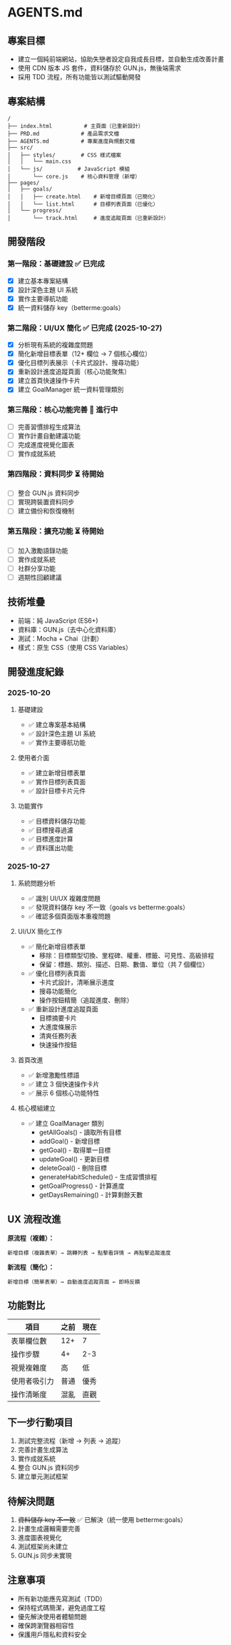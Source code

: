 # AGENTS.md

## 專案目標
- 建立一個純前端網站，協助失戀者設定自我成長目標，並自動生成改善計畫
- 使用 CDN 版本 JS 套件，資料儲存於 GUN.js，無後端需求
- 採用 TDD 流程，所有功能皆以測試驅動開發

## 專案結構
```
/
├── index.html          # 主頁面（已重新設計）
├── PRD.md             # 產品需求文檔
├── AGENTS.md          # 專案進度與規劃文檔
├── src/
│   ├── styles/        # CSS 樣式檔案
│   │   └── main.css
│   └── js/           # JavaScript 模組
│       └── core.js    # 核心資料管理（新增）
├── pages/
│   ├── goals/
│   │   ├── create.html    # 新增目標頁面（已簡化）
│   │   └── list.html      # 目標列表頁面（已優化）
│   └── progress/
│       └── track.html     # 進度追蹤頁面（已重新設計）
```

## 開發階段

### 第一階段：基礎建設 ✅ 已完成
- [x] 建立基本專案結構
- [x] 設計深色主題 UI 系統
- [x] 實作主要導航功能
- [x] 統一資料儲存 key（betterme:goals）

### 第二階段：UI/UX 簡化 ✅ 已完成 (2025-10-27)
- [x] 分析現有系統的複雜度問題
- [x] 簡化新增目標表單（12+ 欄位 → 7 個核心欄位）
- [x] 優化目標列表展示（卡片式設計、搜尋功能）
- [x] 重新設計進度追蹤頁面（核心功能聚焦）
- [x] 建立首頁快速操作卡片
- [x] 建立 GoalManager 統一資料管理類別

### 第三階段：核心功能完善 🔄 進行中
- [ ] 完善習慣排程生成算法
- [ ] 實作計畫自動建議功能
- [ ] 完成進度視覺化圖表
- [ ] 實作成就系統

### 第四階段：資料同步 ⏳ 待開始
- [ ] 整合 GUN.js 資料同步
- [ ] 實現跨裝置資料同步
- [ ] 建立備份和恢復機制

### 第五階段：擴充功能 ⏳ 待開始
- [ ] 加入激勵語錄功能
- [ ] 實作成就系統
- [ ] 社群分享功能
- [ ] 週期性回顧建議

## 技術堆疊
- 前端：純 JavaScript (ES6+)
- 資料庫：GUN.js（去中心化資料庫）
- 測試：Mocha + Chai（計劃）
- 樣式：原生 CSS（使用 CSS Variables）

## 開發進度紀錄

### 2025-10-20
1. 基礎建設
   - ✅ 建立專案基本結構
   - ✅ 設計深色主題 UI 系統
   - ✅ 實作主要導航功能

2. 使用者介面
   - ✅ 建立新增目標表單
   - ✅ 實作目標列表頁面
   - ✅ 設計目標卡片元件

3. 功能實作
   - ✅ 目標資料儲存功能
   - ✅ 目標搜尋過濾
   - ✅ 目標進度計算
   - ✅ 資料匯出功能

### 2025-10-27
1. 系統問題分析
   - ✅ 識別 UI/UX 複雜度問題
   - ✅ 發現資料儲存 key 不一致（goals vs betterme:goals）
   - ✅ 確認多個頁面版本重複問題

2. UI/UX 簡化工作
   - ✅ 簡化新增目標表單
     * 移除：目標類型切換、里程碑、權重、標籤、可見性、高級排程
     * 保留：標題、類別、描述、日期、數值、單位（共 7 個欄位）
   - ✅ 優化目標列表頁面
     * 卡片式設計，清晰展示進度
     * 搜尋功能簡化
     * 操作按鈕精簡（追蹤進度、刪除）
   - ✅ 重新設計進度追蹤頁面
     * 目標摘要卡片
     * 大進度條展示
     * 清爽任務列表
     * 快速操作按鈕

3. 首頁改進
   - ✅ 新增激勵性標語
   - ✅ 建立 3 個快速操作卡片
   - ✅ 展示 6 個核心功能特性

4. 核心模組建立
   - ✅ 建立 GoalManager 類別
     * getAllGoals() - 讀取所有目標
     * addGoal() - 新增目標
     * getGoal() - 取得單一目標
     * updateGoal() - 更新目標
     * deleteGoal() - 刪除目標
     * generateHabitSchedule() - 生成習慣排程
     * getGoalProgress() - 計算進度
     * getDaysRemaining() - 計算剩餘天數

## UX 流程改進

**原流程（複雜）：**
```
新增目標（複雜表單）→ 跳轉列表 → 點擊看詳情 → 再點擊追蹤進度
```

**新流程（簡化）：**
```
新增目標（簡單表單）→ 自動進度追蹤頁面 ← 即時反饋
```

## 功能對比

| 項目 | 之前 | 現在 |
|------|------|------|
| 表單欄位數 | 12+ | 7 |
| 操作步驟 | 4+ | 2-3 |
| 視覺複雜度 | 高 | 低 |
| 使用者吸引力 | 普通 | 優秀 |
| 操作清晰度 | 混亂 | 直觀 |

## 下一步行動項目
1. 測試完整流程（新增 → 列表 → 追蹤）
2. 完善計畫生成算法
3. 實作成就系統
4. 整合 GUN.js 資料同步
5. 建立單元測試框架

## 待解決問題
1. ~~資料儲存 key 不一致~~ ✅ 已解決（統一使用 betterme:goals）
2. 計畫生成邏輯需要完善
3. 進度圖表視覺化
4. 測試框架尚未建立
5. GUN.js 同步未實現

## 注意事項
- 所有新功能應先寫測試（TDD）
- 保持程式碼簡潔，避免過度工程
- 優先解決使用者體驗問題
- 確保跨瀏覽器相容性
- 保護用戶隱私和資料安全